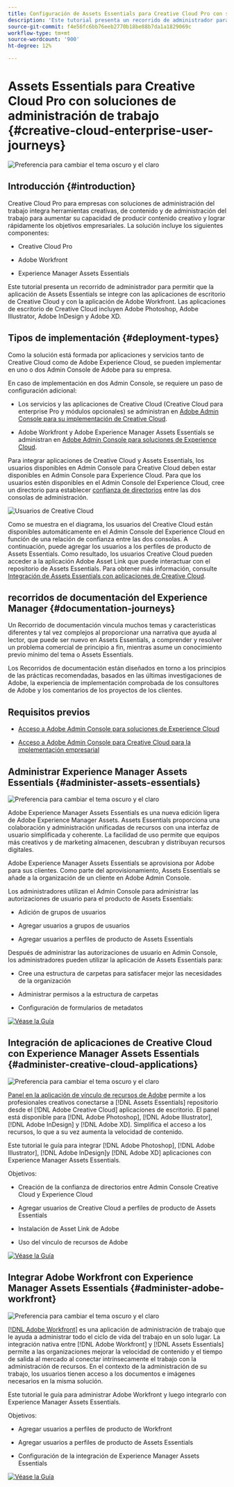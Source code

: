 ```yaml
---
title: Configuración de Assets Essentials para Creative Cloud Pro con soluciones de administración de trabajo
description: 'Este tutorial presenta un recorrido de administrador para permitir que la aplicación de Assets Essentials se integre con las aplicaciones de escritorio de Creative Cloud y con la aplicación de Adobe Workfront. Las aplicaciones de escritorio de Creative Cloud incluyen Adobe Photoshop, Adobe Illustrator, Adobe InDesign y Adobe XD. '
source-git-commit: f4e56fc6bb76eeb2770b18be88b7da1a1829069c
workflow-type: tm+mt
source-wordcount: '900'
ht-degree: 12%

---
```



# Assets Essentials para Creative Cloud Pro con soluciones de administración de trabajo {#creative-cloud-enterprise-user-journeys}

![Preferencia para cambiar el tema oscuro y el claro](assets/cce-next-banner-landing-page.png)

## Introducción {#introduction}

Creative Cloud Pro para empresas con soluciones de administración del trabajo integra herramientas creativas, de contenido y de administración del trabajo para aumentar su capacidad de producir contenido creativo y lograr rápidamente los objetivos empresariales. La solución incluye los siguientes componentes:

* Creative Cloud Pro

* Adobe Workfront

* Experience Manager Assets Essentials

Este tutorial presenta un recorrido de administrador para permitir que la aplicación de Assets Essentials se integre con las aplicaciones de escritorio de Creative Cloud y con la aplicación de Adobe Workfront. Las aplicaciones de escritorio de Creative Cloud incluyen Adobe Photoshop, Adobe Illustrator, Adobe InDesign y Adobe XD.

## Tipos de implementación {#deployment-types}

Como la solución está formada por aplicaciones y servicios tanto de Creative Cloud como de Adobe Experience Cloud, se pueden implementar en uno o dos Admin Console de Adobe para su empresa.

En caso de implementación en dos Admin Console, se requiere un paso de configuración adicional:

* Los servicios y las aplicaciones de Creative Cloud (Creative Cloud para enterprise Pro y módulos opcionales) se administran en [Adobe Admin Console para su implementación de Creative Cloud](https://chl-author-preview.corp.adobe.com/content/help/en/enterprise/admin-guide.html).

* Adobe Workfront y Adobe Experience Manager Assets Essentials se administran en [Adobe Admin Console para soluciones de Experience Cloud](https://experienceleague.adobe.com/docs/core-services/interface/administration/admin-getting-started.html).

Para integrar aplicaciones de Creative Cloud y Assets Essentials, los usuarios disponibles en Admin Console para Creative Cloud deben estar disponibles en Admin Console para Experience Cloud. Para que los usuarios estén disponibles en el Admin Console del Experience Cloud, cree un directorio para establecer [confianza de directorios](https://helpx.adobe.com/enterprise/using/set-up-identity.html#directory-trusting) entre las dos consolas de administración.

![Usuarios de Creative Cloud](assets/creative-cloud-users.svg)

Como se muestra en el diagrama, los usuarios del Creative Cloud están disponibles automáticamente en el Admin Console del Experience Cloud en función de una relación de confianza entre las dos consolas. A continuación, puede agregar los usuarios a los perfiles de producto de Assets Essentials. Como resultado, los usuarios Creative Cloud pueden acceder a la aplicación Adobe Asset Link que puede interactuar con el repositorio de Assets Essentials. Para obtener más información, consulte [Integración de Assets Essentials con aplicaciones de Creative Cloud](integrate-assets-essentials-creative-cloud.md).

## recorridos de documentación del Experience Manager {#documentation-journeys}

Un Recorrido de documentación vincula muchos temas y características diferentes y tal vez complejos al proporcionar una narrativa que ayuda al lector, que puede ser nuevo en Assets Essentials, a comprender y resolver un problema comercial de principio a fin, mientras asume un conocimiento previo mínimo del tema o Assets Essentials.

Los Recorridos de documentación están diseñados en torno a los principios de las prácticas recomendadas, basados en las últimas investigaciones de Adobe, la experiencia de implementación comprobada de los consultores de Adobe y los comentarios de los proyectos de los clientes.

## Requisitos previos

* [Acceso a Adobe Admin Console para soluciones de Experience Cloud](https://experienceleague.adobe.com/docs/core-services/interface/administration/admin-getting-started.html)

* [Acceso a Adobe Admin Console para Creative Cloud para la implementación empresarial](https://helpx.adobe.com/enterprise/admin-guide.html)

## Administrar Experience Manager Assets Essentials {#administer-assets-essentials}

![Preferencia para cambiar el tema oscuro y el claro](assets/cce-assets.png)

Adobe Experience Manager Assets Essentials es una nueva edición ligera de Adobe Experience Manager Assets. Assets Essentials proporciona una colaboración y administración unificadas de recursos con una interfaz de usuario simplificada y coherente. La facilidad de uso permite que equipos más creativos y de marketing almacenen, descubran y distribuyan recursos digitales.

Adobe Experience Manager Assets Essentials se aprovisiona por Adobe para sus clientes. Como parte del aprovisionamiento, Assets Essentials se añade a la organización de un cliente en Adobe Admin Console.

Los administradores utilizan el Admin Console para administrar las autorizaciones de usuario para el producto de Assets Essentials:

* Adición de grupos de usuarios

* Agregar usuarios a grupos de usuarios

* Agregar usuarios a perfiles de producto de Assets Essentials

Después de administrar las autorizaciones de usuario en Admin Console, los administradores pueden utilizar la aplicación de Assets Essentials para:

* Cree una estructura de carpetas para satisfacer mejor las necesidades de la organización

* Administrar permisos a la estructura de carpetas

* Configuración de formularios de metadatos

[![Véase la Guía](https://helpx.adobe.com/content/dam/help/en/marketing-cloud/how-to/digital-foundation/_jcr_content/main-pars/image_1250343773/see-the-guide-sm.png)](adminster-aem-assets-essentials.md)

## Integración de aplicaciones de Creative Cloud con Experience Manager Assets Essentials {#administer-creative-cloud-applications}

![Preferencia para cambiar el tema oscuro y el claro](assets/cce-creative-cloud.png)

[Panel en la aplicación de vínculo de recursos de Adobe](https://www.adobe.com/creativecloud/business/enterprise/adobe-asset-link.html) permite a los profesionales creativos conectarse a [!DNL Assets Essentials] repositorio desde el [!DNL Adobe Creative Cloud] aplicaciones de escritorio. El panel está disponible para [!DNL Adobe Photoshop], [!DNL Adobe Illustrator], [!DNL Adobe InDesign] y [!DNL Adobe XD]. Simplifica el acceso a los recursos, lo que a su vez aumenta la velocidad de contenido.

Este tutorial le guía para integrar [!DNL Adobe Photoshop], [!DNL Adobe Illustrator], [!DNL Adobe InDesign]y [!DNL Adobe XD] aplicaciones con Experience Manager Assets Essentials.

Objetivos:

* Creación de la confianza de directorios entre Admin Console Creative Cloud y Experience Cloud

* Agregar usuarios de Creative Cloud a perfiles de producto de Assets Essentials

* Instalación de Asset Link de Adobe

* Uso del vínculo de recursos de Adobe

[![Véase la Guía](https://helpx.adobe.com/content/dam/help/en/marketing-cloud/how-to/digital-foundation/_jcr_content/main-pars/image_1250343773/see-the-guide-sm.png)](integrate-assets-essentials-creative-cloud.md)

## Integrar Adobe Workfront con Experience Manager Assets Essentials {#administer-adobe-workfront}

![Preferencia para cambiar el tema oscuro y el claro](assets/cce-workfront.png)

[[!DNL Adobe Workfront]](https://www.workfront.com/) es una aplicación de administración de trabajo que le ayuda a administrar todo el ciclo de vida del trabajo en un solo lugar. La integración nativa entre [!DNL Adobe Workfront] y [!DNL Assets Essentials] permite a las organizaciones mejorar la velocidad de contenido y el tiempo de salida al mercado al conectar intrínsecamente el trabajo con la administración de recursos. En el contexto de la administración de su trabajo, los usuarios tienen acceso a los documentos e imágenes necesarios en la misma solución.

Este tutorial le guía para administrar Adobe Workfront y luego integrarlo con Experience Manager Assets Essentials.

Objetivos:

* Agregar usuarios a perfiles de producto de Workfront

* Agregar usuarios a perfiles de producto de Assets Essentials

* Configuración de la integración de Experience Manager Assets Essentials

[![Véase la Guía](https://helpx.adobe.com/content/dam/help/en/marketing-cloud/how-to/digital-foundation/_jcr_content/main-pars/image_1250343773/see-the-guide-sm.png)](integrate-assets-essentials-workfront.md)


